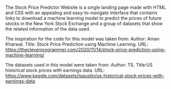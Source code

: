 The Stock Price Predictor Website is a single landing page made with HTML and CSS with an appealing and
easy-to-navigate interface that contains links to download a machine learning model to predict the prices
of future stocks in the New York Stock Exchange and a group of datasets that show the related information
of the data used.

The inspiration for the code for this model was taken from:
Author: Aman Kharwal.
Title: Stock Price Prediction using Machine Learning.
URL: https://thecleverprogrammer.com/2020/11/14/stock-price-prediction-using-machine-learning/

The datasets used in this model were taken from:
Author: TS.
Title:US historical stock prices with earnings data.
URL: https://www.kaggle.com/datasets/tsaustin/us-historical-stock-prices-with-earnings-data
